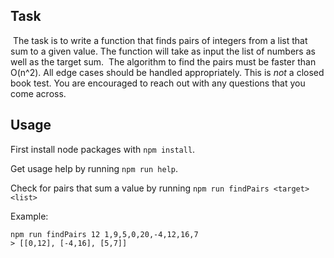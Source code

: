 ## Task
​
The task is to write a function that finds pairs of integers from a list that
sum to a given value. The function will take as input the list of numbers as
well as the target sum.
​
The algorithm to find the pairs must be faster than O(n^2). All edge cases
should be handled appropriately. This is _not_ a closed book test. You are
encouraged to reach out with any questions that you come across.
  
## Usage

First install node packages with `npm install`.

Get usage help by running `npm run help`.

Check for pairs that sum a value by running `npm run findPairs <target> <list>`

Example: 
```
npm run findPairs 12 1,9,5,0,20,-4,12,16,7
> [[0,12], [-4,16], [5,7]]
```